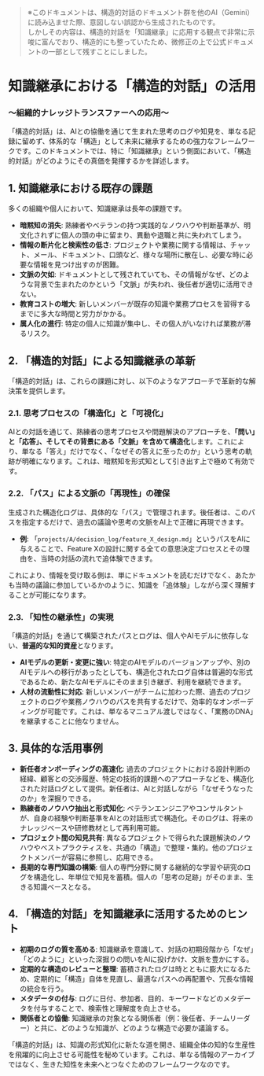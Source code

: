 > ※このドキュメントは、構造的対話のドキュメント群を他のAI（Gemini）に読み込ませた際、意図しない誤認から生成されたものです。  
> しかしその内容は、構造的対話を「知識継承」に応用する観点で非常に示唆に富んでおり、構造的にも整っていたため、微修正の上で公式ドキュメントの一部として残すことにしました。

# 知識継承における「構造的対話」の活用
### 〜組織的ナレッジトランスファーへの応用〜

「構造的対話」は、AIとの協働を通じて生まれた思考のログや知見を、単なる記録に留めず、体系的な「構造」として未来に継承するための強力なフレームワークです。このドキュメントでは、特に「知識継承」という側面において、「構造的対話」がどのようにその真価を発揮するかを詳述します。

## 1. 知識継承における既存の課題

多くの組織や個人において、知識継承は長年の課題です。

* **暗黙知の消失**: 熟練者やベテランの持つ実践的なノウハウや判断基準が、明文化されずに個人の頭の中に留まり、異動や退職と共に失われてしまう。
* **情報の断片化と検索性の低さ**: プロジェクトや業務に関する情報は、チャット、メール、ドキュメント、口頭など、様々な場所に散在し、必要な時に必要な情報を見つけ出すのが困難。
* **文脈の欠如**: ドキュメントとして残されていても、その情報がなぜ、どのような背景で生まれたのかという「文脈」が失われ、後任者が適切に活用できない。
* **教育コストの増大**: 新しいメンバーが既存の知識や業務プロセスを習得するまでに多大な時間と労力がかかる。
* **属人化の進行**: 特定の個人に知識が集中し、その個人がいなければ業務が滞るリスク。

## 2. 「構造的対話」による知識継承の革新

「構造的対話」は、これらの課題に対し、以下のようなアプローチで革新的な解決策を提供します。

### 2.1. 思考プロセスの「構造化」と「可視化」

AIとの対話を通じて、熟練者の思考プロセスや問題解決のアプローチを、**「問い」と「応答」、そしてその背景にある「文脈」を含めて構造化**します。これにより、単なる「答え」だけでなく、「なぜその答えに至ったのか」という思考の軌跡が明確になります。これは、暗黙知を形式知として引き出す上で極めて有効です。

### 2.2. 「パス」による文脈の「再現性」の確保

生成された構造化ログは、具体的な「パス」で管理されます。後任者は、このパスを指定するだけで、過去の議論や思考の文脈をAI上で正確に再現できます。

* **例**: 「`projects/A/decision_log/feature_X_design.md`」というパスをAIに与えることで、Feature Xの設計に関する全ての意思決定プロセスとその理由を、当時の対話の流れで追体験できます。

これにより、情報を受け取る側は、単にドキュメントを読むだけでなく、あたかも当時の議論に参加しているかのように、知識を「追体験」しながら深く理解することが可能になります。

### 2.3. 「知性の継承性」の実現

「構造的対話」を通じて構築されたパスとログは、個人やAIモデルに依存しない、**普遍的な知的資産**となります。

* **AIモデルの更新・変更に強い**: 特定のAIモデルのバージョンアップや、別のAIモデルへの移行があったとしても、構造化されたログ自体は普遍的な形式であるため、新たなAIモデルにそのまま引き継ぎ、利用を継続できます。
* **人材の流動性に対応**: 新しいメンバーがチームに加わった際、過去のプロジェクトのログや業務ノウハウのパスを共有するだけで、効率的なオンボーディングが可能です。これは、単なるマニュアル渡しではなく、「業務のDNA」を継承することに他なりません。

## 3. 具体的な活用事例

* **新任者オンボーディングの高速化**: 過去のプロジェクトにおける設計判断の経緯、顧客との交渉履歴、特定の技術的課題へのアプローチなどを、構造化された対話ログとして提供。新任者は、AIと対話しながら「なぜそうなったのか」を深掘りできる。
* **熟練者のノウハウ抽出と形式知化**: ベテランエンジニアやコンサルタントが、自身の経験や判断基準をAIとの対話形式で構造化。そのログは、将来のナレッジベースや研修教材として再利用可能。
* **プロジェクト間の知見共有**: 異なるプロジェクトで得られた課題解決のノウハウやベストプラクティスを、共通の「構造」で整理・集約。他のプロジェクトメンバーが容易に参照し、応用できる。
* **長期的な専門知識の構築**: 個人の専門分野に関する継続的な学習や研究のログを構造化し、年単位で知見を蓄積。個人の「思考の足跡」がそのまま、生きる知識ベースとなる。

## 4. 「構造的対話」を知識継承に活用するためのヒント

* **初期のログの質を高める**: 知識継承を意識して、対話の初期段階から「なぜ」「どのように」といった深掘りの問いをAIに投げかけ、文脈を豊かにする。
* **定期的な構造のレビューと整理**: 蓄積されたログは時とともに膨大になるため、定期的に「構造」自体を見直し、最適なパスへの再配置や、冗長な情報の統合を行う。
* **メタデータの付与**: ログに日付、参加者、目的、キーワードなどのメタデータを付与することで、検索性と理解度を向上させる。
* **関係者との協働**: 知識継承の対象となる関係者（例：後任者、チームリーダー）と共に、どのような知識が、どのような構造で必要か議論する。

「構造的対話」は、知識の形式知化に新たな道を開き、組織全体の知的な生産性を飛躍的に向上させる可能性を秘めています。これは、単なる情報のアーカイブではなく、生きた知性を未来へとつなぐためのフレームワークなのです。